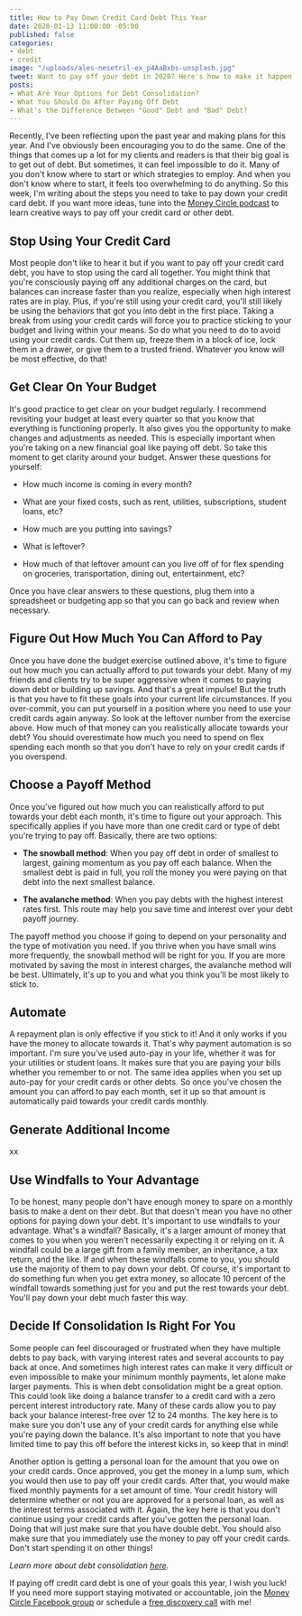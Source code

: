 ```yaml
---
title: How to Pay Down Credit Card Debt This Year
date: 2020-01-13 11:00:00 -05:00
published: false
categories:
- debt
- credit
image: "/uploads/ales-nesetril-ex_p4AaBxbs-unsplash.jpg"
tweet: Want to pay off your debt in 2020? Here's how to make it happen.
posts:
- What Are Your Options for Debt Consolidation?
- What You Should Do After Paying Off Debt
- What's the Difference Between "Good" Debt and "Bad" Debt?
---
```


Recently, I've been reflecting upon the past year and making plans for this year. And I've obviously been encouraging you to do the same. One of the things that comes up a lot for my clients and readers is that their big goal is to get out of debt. But sometimes, it can feel impossible to do it. Many of you don't know where to start or which strategies to employ. And when you don't know where to start, it feels too overwhelming to do anything. So this week, I'm writing about the steps you need to take to pay down your credit card debt. If you want more ideas, tune into the [Money Circle podcast](www.maggiegermano.com/podcast/creative-ways-to-pay-down-credit-card-debt/) to learn creative ways to pay off your credit card or other debt.

## Stop Using Your Credit Card

Most people don't like to hear it but if you want to pay off your credit card debt, you have to stop using the card all together. You might think that you're consciously paying off any additional charges on the card, but balances can increase faster than you realize, especially when high interest rates are in play. Plus, if you're still using your credit card, you'll still likely be using the behaviors that got you into debt in the first place. Taking a break from using your credit cards will force you to practice sticking to your budget and living within your means. So do what you need to do to avoid using your credit cards. Cut them up, freeze them in a block of ice, lock them in a drawer, or give them to a trusted friend. Whatever you know will be most effective, do that!

## Get Clear On Your Budget

It's good practice to get clear on your budget regularly. I recommend revisiting your budget at least every quarter so that you know that everything is functioning properly. It also gives you the opportunity to make changes and adjustments as needed. This is especially important when you're taking on a new financial goal like paying off debt. So take this moment to get clarity around your budget. Answer these questions for yourself:

* How much income is coming in every month?

* What are your fixed costs, such as rent, utilities, subscriptions, student loans, etc?

* How much are you putting into savings?

* What is leftover?

* How much of that leftover amount can you live off of for flex spending on groceries, transportation, dining out, entertainment, etc?

Once you have clear answers to these questions, plug them into a spreadsheet or budgeting app so that you can go back and review when necessary.

## Figure Out How Much You Can Afford to Pay

Once you have done the budget exercise outlined above, it's time to figure out how much you can actually afford to put towards your debt. Many of my friends and clients try to be super aggressive when it comes to paying down debt or building up savings. And that's a great impulse! But the truth is that you have to fit these goals into your current life circumstances. If you over-commit, you can put yourself in a position where you need to use your credit cards again anyway. So look at the leftover number from the exercise above. How much of that money can you realistically allocate towards your debt? You should overestimate how much you need to spend on flex spending each month so that you don't have to rely on your credit cards if you overspend.

## Choose a Payoff Method

Once you've figured out how much you can realistically afford to put towards your debt each month, it's time to figure out your approach. This specifically applies if you have more than one credit card or type of debt you're trying to pay off. Basically, there are two options:

* **The snowball method**: When you pay off debt in order of smallest to largest, gaining momentum as you pay off each balance. When the smallest debt is paid in full, you roll the money you were paying on that debt into the next smallest balance.

* **The avalanche method**: When you pay debts with the highest interest rates first. This route may help you save time and interest over your debt payoff journey.

The payoff method you choose if going to depend on your personality and the type of motivation you need. If you thrive when you have small wins more frequently, the snowball method will be right for you. If you are more motivated by saving the most in interest charges, the avalanche method will be best. Ultimately, it's up to you and what you think you'll be most likely to stick to.

## Automate

A repayment plan is only effective if you stick to it! And it only works if you have the money to allocate towards it. That's why payment automation is so important. I'm sure you've used auto-pay in your life, whether it was for your utilities or student loans. It makes sure that you are paying your bills whether you remember to or not. The same idea applies when you set up auto-pay for your credit cards or other debts. So once you've chosen the amount you can afford to pay each month, set it up so that amount is automatically paid towards your credit cards monthly.

## Generate Additional Income

xx

## Use Windfalls to Your Advantage

To be honest, many people don't have enough money to spare on a monthly basis to make a dent on their debt. But that doesn't mean you have no other options for paying down your debt. It's important to use windfalls to your advantage. What's a windfall? Basically, it's a larger amount of money that comes to you when you weren't necessarily expecting it or relying on it. A windfall could be a large gift from a family member, an inheritance, a tax return, and the like. If and when these windfalls come to you, you should use the majority of them to pay down your debt. Of course, it's important to do something fun when you get extra money, so allocate 10 percent of the windfall towards something just for you and put the rest towards your debt. You'll pay down your debt much faster this way.

## Decide If Consolidation Is Right For You

Some people can feel discouraged or frustrated when they have multiple debts to pay back, with varying interest rates and several accounts to pay back at once. And sometimes high interest rates can make it very difficult or even impossible to make your minimum monthly payments, let alone make larger payments. This is when debt consolidation might be a great option. This could look like doing a balance transfer to a credit card with a zero percent interest introductory rate. Many of these cards allow you to pay back your balance interest-free over 12 to 24 months. The key here is to make sure you don't use any of your credit cards for anything else while you're paying down the balance. It's also important to note that you have limited time to pay this off before the interest kicks in, so keep that in mind!

Another option is getting a personal loan for the amount that you owe on your credit cards. Once approved, you get the money in a lump sum, which you would then use to pay off your credit cards. After that, you would make fixed monthly payments for a set amount of time. Your credit history will determine whether or not you are approved for a personal loan, as well as the interest terms associated with it. Again, the key here is that you don't continue using your credit cards after you've gotten the personal loan. Doing that will just make sure that you have double debt. You should also make sure that you immediately use the money to pay off your credit cards. Don't start spending it on other things!

*Learn more about debt consolidation [here](https://www.maggiegermano.com/blog/what-are-your-options-for-debt-consolidation/).*

If paying off credit card debt is one of your goals this year, I wish you luck! If you need more support staying motivated or accountable, join the [Money Circle Facebook group](https://www.facebook.com/groups/MoneyCircleGroup) or schedule a [free discovery call](https://maggiegermanofinancialcoaching.as.me/discovery) with me!